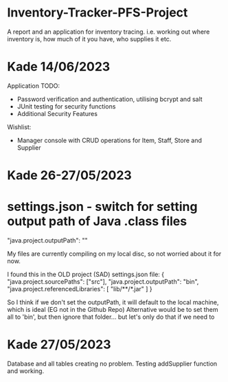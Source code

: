 # Inventory-Tracker-PFS-Project
A	report	and	an	application	for	inventory	tracing.	i.e.	working	
out	where	inventory	is,	how	much	of	it	you	have,	who	supplies	it	etc.

# Kade 14/06/2023
Application TODO:
- Password verification and authentication, utilising bcrypt and salt
- JUnit testing for security functions
- Additional Security Features

Wishlist:
- Manager console with CRUD operations for Item, Staff, Store and Supplier

# Kade 26-27/05/2023
# settings.json - switch for setting output path of Java .class files
"java.project.outputPath": ""

My files are currently compiling on my local disc, so not worried about it for now.

I found this in the OLD project (SAD) settings.json file:
{
    "java.project.sourcePaths": ["src"],
    "java.project.outputPath": "bin",
    "java.project.referencedLibraries": [
        "lib/**/*.jar"
    ]
}

So I think if we don't set the outputPath, it will default to the local machine, which is ideal (EG not in the Github Repo)
Alternative would be to set them all to 'bin', but then ignore that folder... but let's only do that if we need to

# Kade 27/05/2023
Database and all tables creating no problem. Testing addSupplier function and working.